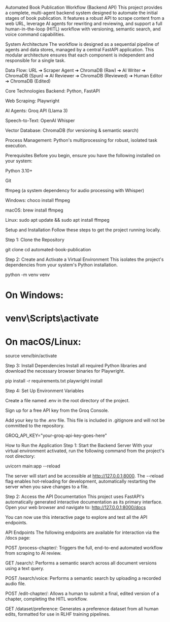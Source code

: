 Automated Book Publication Workflow (Backend API)
This project provides a complete, multi-agent backend system designed to automate the initial stages of book publication. It features a robust API to scrape content from a web URL, leverage AI agents for rewriting and reviewing, and support a full human-in-the-loop (HITL) workflow with versioning, semantic search, and voice command capabilities.

System Architecture
The workflow is designed as a sequential pipeline of agents and data stores, managed by a central FastAPI application. This modular architecture ensures that each component is independent and responsible for a single task.

Data Flow:
URL ➔ Scraper Agent ➔ ChromaDB (Raw) ➔ AI Writer ➔ ChromaDB (Spun) ➔ AI Reviewer ➔ ChromaDB (Reviewed) ➔ Human Editor ➔ ChromaDB (Edited)

Core Technologies
Backend: Python, FastAPI

Web Scraping: Playwright

AI Agents: Groq API (Llama 3)

Speech-to-Text: OpenAI Whisper

Vector Database: ChromaDB (for versioning & semantic search)

Process Management: Python's multiprocessing for robust, isolated task execution.

Prerequisites
Before you begin, ensure you have the following installed on your system:

Python 3.10+

Git

ffmpeg (a system dependency for audio processing with Whisper)

Windows: choco install ffmpeg

macOS: brew install ffmpeg

Linux: sudo apt update && sudo apt install ffmpeg

Setup and Installation
Follow these steps to get the project running locally.

Step 1: Clone the Repository

git clone <your-repository-url>
cd automated-book-publication

Step 2: Create and Activate a Virtual Environment
This isolates the project's dependencies from your system's Python installation.

python -m venv venv
# On Windows:
# venv\Scripts\activate
# On macOS/Linux:
source venv/bin/activate

Step 3: Install Dependencies
Install all required Python libraries and download the necessary browser binaries for Playwright.

pip install -r requirements.txt
playwright install

Step 4: Set Up Environment Variables

Create a file named .env in the root directory of the project.

Sign up for a free API key from the Groq Console.

Add your key to the .env file. This file is included in .gitignore and will not be committed to the repository.

GROQ_API_KEY="your-groq-api-key-goes-here"

How to Run the Application
Step 1: Start the Backend Server
With your virtual environment activated, run the following command from the project's root directory:

uvicorn main:app --reload

The server will start and be accessible at http://127.0.0.1:8000. The --reload flag enables hot-reloading for development, automatically restarting the server when you save changes to a file.

Step 2: Access the API Documentation
This project uses FastAPI's automatically generated interactive documentation as its primary interface. Open your web browser and navigate to:
http://127.0.0.1:8000/docs

You can now use this interactive page to explore and test all the API endpoints.

API Endpoints
The following endpoints are available for interaction via the /docs page:

POST /process-chapter/: Triggers the full, end-to-end automated workflow from scraping to AI review.

GET /search/: Performs a semantic search across all document versions using a text query.

POST /search/voice: Performs a semantic search by uploading a recorded audio file.

POST /edit-chapter/: Allows a human to submit a final, edited version of a chapter, completing the HITL workflow.

GET /dataset/preference: Generates a preference dataset from all human edits, formatted for use in RLHF training pipelines.